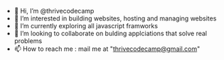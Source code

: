 - 👋 Hi, I’m @thrivecodecamp
- 👀 I’m interested in building websites, hosting and managing websites
- 🌱 I’m currently exploring all javascript framworks
- 💞️ I’m looking to collaborate on bulding applciations that solve real problems
- 📫 How to reach me : mail me at "thrivecodecamp@gmail.com"

<!---
thrivecodecamp/thrivecodecamp is a ✨ special ✨ repository because its `README.md` (this file) appears on your GitHub profile.
You can click the Preview link to take a look at your changes.
--->
